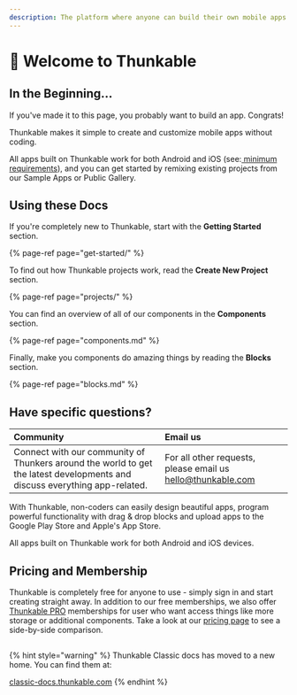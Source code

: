 ```yaml
---
description: The platform where anyone can build their own mobile apps.
---
```


# 👋 Welcome to Thunkable

## In the Beginning...

If you've made it to this page, you probably want to build an app. Congrats!

Thunkable makes it simple to create and customize mobile apps without coding. 

All apps built on Thunkable work for both Android and iOS \(see:[ minimum requirements](projects/assets.md)\), and you can get started by remixing existing projects from our Sample Apps or Public Gallery.

## Using these Docs

If you're completely new to Thunkable, start with the **Getting Started** section.

{% page-ref page="get-started/" %}

To find out how Thunkable projects work, read the **Create New Project** section.

{% page-ref page="projects/" %}

You can find an overview of all of our components in the **Components** section.

{% page-ref page="components.md" %}

Finally, make you components do amazing things by reading the **Blocks** section.

{% page-ref page="blocks.md" %}

## Have specific questions?

| Community | Email us |
| :--- | :--- |
| Connect with our community of Thunkers around the world to get the latest developments and discuss everything app-related. | For all other requests, please email us [hello@thunkable.com](mailto:hello@thunkable.com) |

With Thunkable, non-coders can easily design beautiful apps, program powerful functionality with drag & drop blocks and upload apps to the Google Play Store and Apple's App Store.

All apps built on Thunkable work for both Android and iOS devices. 

## Pricing and Membership

Thunkable is completely free for anyone to use - simply sign in and start creating straight away. In addition to our free memberships, we also offer [Thunkable PRO](https://thunkable.com/#/pricing) memberships for user who want access things like more storage or additional components. Take a look at our [pricing page](https://thunkable.com/#/pricing) to see a side-by-side comparison.

## 

{% hint style="warning" %}
Thunkable Classic docs has moved to a new home. You can find them at: 

[classic-docs.thunkable.com](https://classic-docs.thunkable.com)
{% endhint %}

